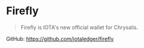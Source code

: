 # Firefly

> Firefly is IOTA's new official wallet for Chrysalis. 

GitHub: https://github.com/iotaledger/firefly